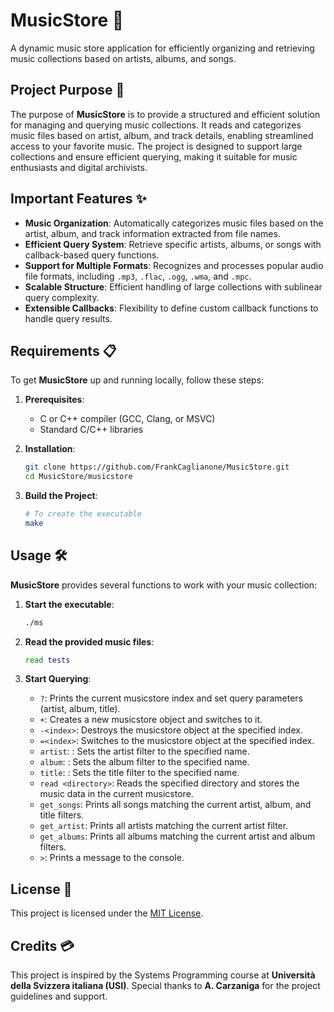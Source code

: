 # MusicStore 🎵
A dynamic music store application for efficiently organizing and retrieving music collections based on artists, albums, and songs.

## Project Purpose 🎯
The purpose of **MusicStore** is to provide a structured and efficient solution for managing and querying music collections. It reads and categorizes music files based on artist, album, and track details, enabling streamlined access to your favorite music. The project is designed to support large collections and ensure efficient querying, making it suitable for music enthusiasts and digital archivists.

## Important Features ✨
- **Music Organization**: Automatically categorizes music files based on the artist, album, and track information extracted from file names.
- **Efficient Query System**: Retrieve specific artists, albums, or songs with callback-based query functions.
- **Support for Multiple Formats**: Recognizes and processes popular audio file formats, including `.mp3`, `.flac`, `.ogg`, `.wma`, and `.mpc`.
- **Scalable Structure**: Efficient handling of large collections with sublinear query complexity.
- **Extensible Callbacks**: Flexibility to define custom callback functions to handle query results.

## Requirements 📋
To get **MusicStore** up and running locally, follow these steps:

1. **Prerequisites**:
   - C or C++ compiler (GCC, Clang, or MSVC)
   - Standard C/C++ libraries

2. **Installation**:
   ```bash
   git clone https://github.com/FrankCaglianone/MusicStore.git
   cd MusicStore/musicstore
   ```

3. **Build the Project**:
   ```bash
   # To create the executable 
   make
   ```

## Usage 🛠️
**MusicStore** provides several functions to work with your music collection:

1. **Start the executable**:
   ```bash
   ./ms
   ```

2. **Read the provided music files**:
   ```bash
   read tests
   ```

3. **Start Querying**:
   - `?`: Prints the current musicstore index and set query parameters (artist, album, title).
   - `+`: Creates a new musicstore object and switches to it.
   - `-<index>`: Destroys the musicstore object at the specified index.
   - `=<index>`: Switches to the musicstore object at the specified index.
   - `artist`: <name>: Sets the artist filter to the specified name.
   - `album`: <name>: Sets the album filter to the specified name.
   - `title`: <name>: Sets the title filter to the specified name.
   - `read <directory>`: Reads the specified directory and stores the music data in the current musicstore.
   - `get_songs`: Prints all songs matching the current artist, album, and title filters.
   - `get_artist`: Prints all artists matching the current artist filter.
   - `get_albums`: Prints all albums matching the current artist and album filters.
   - `>`: Prints a message to the console.


## License 📄
This project is licensed under the [MIT License](LICENSE).

## Credits 💳
This project is inspired by the Systems Programming course at **Università della Svizzera italiana (USI)**. Special thanks to **A. Carzaniga** for the project guidelines and support.

